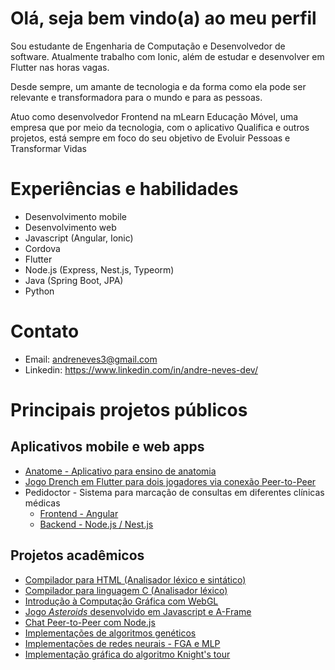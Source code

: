 # Olá, seja bem vindo(a) ao meu perfil

Sou estudante de Engenharia de Computação e Desenvolvedor de software. Atualmente trabalho com Ionic, além de estudar e desenvolver em Flutter nas horas vagas.

Desde sempre, um amante de tecnologia e da forma como ela pode ser relevante e transformadora para o mundo e para as pessoas.

Atuo como desenvolvedor Frontend na mLearn Educação Móvel, uma empresa que por meio da tecnologia, com o aplicativo Qualifica e outros projetos, está sempre em foco do seu objetivo de Evoluir Pessoas e Transformar Vidas


# Experiências e habilidades

- Desenvolvimento mobile
- Desenvolvimento web
- Javascript (Angular, Ionic)
- Cordova
- Flutter
- Node.js (Express, Nest.js, Typeorm)
- Java (Spring Boot, JPA)
- Python



# Contato

- Email: andreneves3@gmail.com
- Linkedin: https://www.linkedin.com/in/andre-neves-dev/

# Principais projetos públicos

## Aplicativos mobile e web apps

- [Anatome - Aplicativo para ensino de anatomia](https://github.com/AndreNeves97/app_flutter)
- [Jogo Drench em Flutter para dois jogadores via conexão Peer-to-Peer](https://github.com/leonamtv/drench-sd)
- Pedidoctor - Sistema para marcação de consultas em diferentes clínicas médicas
  - [Frontend - Angular](https://github.com/AndreNeves97/pedidoctor-angular)
  - [Backend - Node.js / Nest.js](https://github.com/AndreNeves97/pedidoctor-nodejs)


## Projetos acadêmicos

- [Compilador para HTML (Analisador léxico e sintático)](https://github.com/AndreNeves97/html-compiler)
- [Compilador para linguagem C (Analisador léxico)](https://github.com/AndreNeves97/c-lexical-compiler)
- [Introdução à Computação Gráfica com WebGL](https://github.com/AndreNeves97/computer-graphics)
- [Jogo *Asteroids* desenvolvido em Javascript e A-Frame](https://github.com/leonamtv/cg-aframe)
- [Chat Peer-to-Peer com Node.js](https://github.com/AndreNeves97/node-p2p-chat)
- [Implementações de algoritmos genéticos](https://github.com/AndreNeves97/genetic-algorithm)
- [Implementações de redes neurais - FGA e MLP](https://github.com/AndreNeves97/neural-network)
- [Implementação gráfica do algoritmo Knight's tour](https://github.com/AndreNeves97/knights-tour-algorithm)

<!--
**AndreNeves97/AndreNeves97** is a ✨ _special_ ✨ repository because its `README.md` (this file) appears on your GitHub profile.

Here are some ideas to get you started:

- 🔭 I’m currently working on ...
- 🌱 I’m currently learning ...
- 👯 I’m looking to collaborate on ...
- 🤔 I’m looking for help with ...
- 💬 Ask me about ...
- 📫 How to reach me: ...
- 😄 Pronouns: ...
- ⚡ Fun fact: ...
-->
